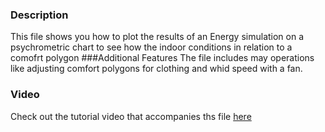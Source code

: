 ### Description 
This file shows you how to plot the results of an Energy simulation on a psychrometric chart to see how the indoor conditions in relation to a comofrt polygon
###Additional Features
The file includes may operations like adjusting comfort polygons for clothing and whid speed with a fan.
### Video
Check out the tutorial video that accompanies ths file [here](https://www.youtube.com/watch?v=0DK6_9qzq3w&list=PLruLh1AdY-Sho45_D4BV1HKcIz7oVmZ8v&index=8)
